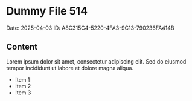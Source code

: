 # Dummy File 514

Date: 2025-04-03
ID: A8C315C4-5220-4FA3-9C13-790236FA414B

## Content

Lorem ipsum dolor sit amet, consectetur adipiscing elit.
Sed do eiusmod tempor incididunt ut labore et dolore magna aliqua.

* Item 1
* Item 2
* Item 3

